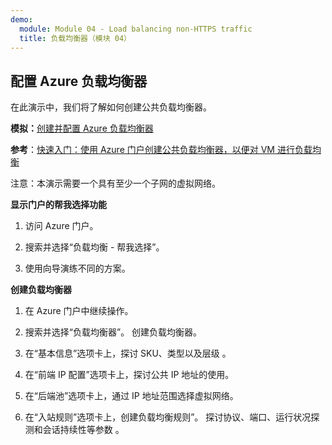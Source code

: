 ```yaml
---
demo:
  module: Module 04 - Load balancing non-HTTPS traffic
  title: 负载均衡器（模块 04）
---
```

## 配置 Azure 负载均衡器

在此演示中，我们将了解如何创建公共负载均衡器。 

**模拟：**[创建并配置 Azure 负载均衡器](https://mslabs.cloudguides.com/guides/AZ-700%20Lab%20Simulation%20-%20Create%20and%20configure%20an%20Azure%20load%20balancer)

**参考**：[快速入门：使用 Azure 门户创建公共负载均衡器，以便对 VM 进行负载均衡](https://learn.microsoft.com/azure/load-balancer/quickstart-load-balancer-standard-public-portal)

注意：本演示需要一个具有至少一个子网的虚拟网络。  

**显示门户的帮我选择功能**

1. 访问 Azure 门户。

1. 搜索并选择“负载均衡 - 帮我选择”。

1. 使用向导演练不同的方案。
   
**创建负载均衡器**

1. 在 Azure 门户中继续操作。

1. 搜索并选择“负载均衡器”。 创建负载均衡器。 

1. 在“基本信息”选项卡上，探讨 SKU、类型以及层级   。

1. 在“前端 IP 配置”选项卡上，探讨公共 IP 地址的使用。

1. 在“后端池”选项卡上，通过 IP 地址范围选择虚拟网络。

1. 在“入站规则”选项卡上，创建负载均衡规则”。 探讨协议、端口、运行状况探测和会话持续性等参数   。 


